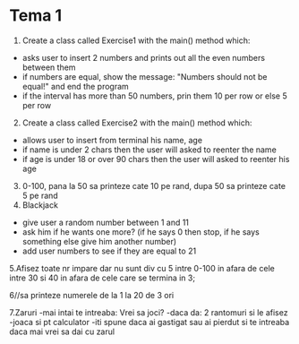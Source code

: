 # Tema 1
1. Create a class called Exercise1 with the main() method which:
- asks user to insert 2 numbers and prints out all the even numbers between them
- if numbers are equal, show the message: "Numbers should not be equal!" and end the program
- if the interval has more than 50 numbers, prin them 10 per row or else 5 per row

2. Create a class called Exercise2 with the main() method which:
- allows user to insert from terminal his name, age
- if name is under 2 chars then the user will asked to reenter the name
- if age is under 18 or over 90 chars then the user will asked to reenter his age

3. 0-100, pana la 50 sa printeze cate 10 pe rand, dupa 50 sa printeze cate 5 pe rand
4. Blackjack
- give user a random number between 1 and 11
- ask him if he wants one more? (if he says 0 then stop, if he says something else give him another number)
- add user numbers to see if they are equal to 21 

5.Afisez toate nr impare dar nu sunt div cu 5 intre 0-100
in afara de cele intre 30 si 40 
in afara de cele care se termina in 3;

6//sa printeze numerele de la 1 la 20 de 3 ori

7.Zaruri
   -mai intai te intreaba: Vrei sa joci?
   -daca da: 2 rantomuri si le afisez
   -joaca si pt calculator
   -iti spune daca ai gastigat sau ai pierdut si te intreaba daca mai vrei sa dai cu zarul
